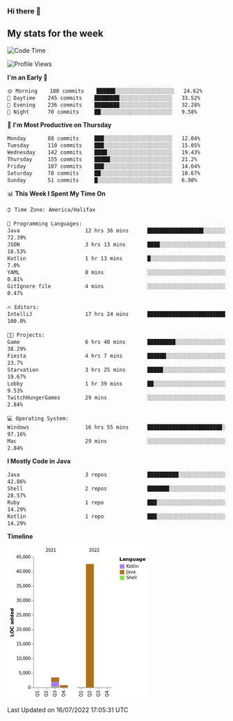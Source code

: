 ### Hi there 👋

## My stats for the week
<!--START_SECTION:waka-->
![Code Time](http://img.shields.io/badge/Code%20Time-320%20hrs%2038%20mins-blue)

![Profile Views](http://img.shields.io/badge/Profile%20Views-0-blue)

**I'm an Early 🐤** 

```text
🌞 Morning    180 commits    ██████░░░░░░░░░░░░░░░░░░░   24.62% 
🌆 Daytime    245 commits    ████████░░░░░░░░░░░░░░░░░   33.52% 
🌃 Evening    236 commits    ████████░░░░░░░░░░░░░░░░░   32.28% 
🌙 Night      70 commits     ██░░░░░░░░░░░░░░░░░░░░░░░   9.58%

```
📅 **I'm Most Productive on Thursday** 

```text
Monday       88 commits     ███░░░░░░░░░░░░░░░░░░░░░░   12.04% 
Tuesday      110 commits    ███░░░░░░░░░░░░░░░░░░░░░░   15.05% 
Wednesday    142 commits    ████░░░░░░░░░░░░░░░░░░░░░   19.43% 
Thursday     155 commits    █████░░░░░░░░░░░░░░░░░░░░   21.2% 
Friday       107 commits    ███░░░░░░░░░░░░░░░░░░░░░░   14.64% 
Saturday     78 commits     ██░░░░░░░░░░░░░░░░░░░░░░░   10.67% 
Sunday       51 commits     █░░░░░░░░░░░░░░░░░░░░░░░░   6.98%

```


📊 **This Week I Spent My Time On** 

```text
⌚︎ Time Zone: America/Halifax

💬 Programming Languages: 
Java                     12 hrs 36 mins      ██████████████████░░░░░░░   72.39% 
JSON                     3 hrs 13 mins       ████░░░░░░░░░░░░░░░░░░░░░   18.53% 
Kotlin                   1 hr 13 mins        █░░░░░░░░░░░░░░░░░░░░░░░░   7.0% 
YAML                     8 mins              ░░░░░░░░░░░░░░░░░░░░░░░░░   0.81% 
GitIgnore file           4 mins              ░░░░░░░░░░░░░░░░░░░░░░░░░   0.47%

🔥 Editors: 
IntelliJ                 17 hrs 24 mins      █████████████████████████   100.0%

🐱‍💻 Projects: 
Game                     6 hrs 40 mins       █████████░░░░░░░░░░░░░░░░   38.29% 
Fiesta                   4 hrs 7 mins        ██████░░░░░░░░░░░░░░░░░░░   23.7% 
Starvation               3 hrs 25 mins       █████░░░░░░░░░░░░░░░░░░░░   19.67% 
Lobby                    1 hr 39 mins        ██░░░░░░░░░░░░░░░░░░░░░░░   9.53% 
TwitchHungerGames        29 mins             ░░░░░░░░░░░░░░░░░░░░░░░░░   2.84%

💻 Operating System: 
Windows                  16 hrs 55 mins      ████████████████████████░   97.16% 
Mac                      29 mins             ░░░░░░░░░░░░░░░░░░░░░░░░░   2.84%

```

**I Mostly Code in Java** 

```text
Java                     3 repos             ██████████░░░░░░░░░░░░░░░   42.86% 
Shell                    2 repos             ███████░░░░░░░░░░░░░░░░░░   28.57% 
Ruby                     1 repo              ███░░░░░░░░░░░░░░░░░░░░░░   14.29% 
Kotlin                   1 repo              ███░░░░░░░░░░░░░░░░░░░░░░   14.29%

```


**Timeline**

![Chart not found](https://raw.githubusercontent.com/lyndseyy/lyndseyy/main/charts/bar_graph.png) 


 Last Updated on 16/07/2022 17:05:31 UTC
<!--END_SECTION:waka-->